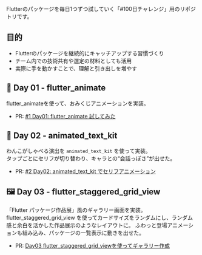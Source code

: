 Flutterのパッケージを毎日1つずつ試していく「#100日チャレンジ」用のリポジトリです。

## 目的

- Flutterのパッケージを継続的にキャッチアップする習慣づくり
- チーム内での技術共有や選定の材料としても活用
- 実際に手を動かすことで、理解と引き出しを増やす

## 🐾 Day 01 - flutter_animate

flutter_animateを使って、おみくじアニメーションを実装。

- PR: [#1 Day01: flutter_animate 試してみた](https://github.com/fukumizu-kana/flutter_100days/pull/1)

## 🐶 Day 02 - animated_text_kit

わんこがしゃべる演出を `animated_text_kit` を使って実装。  
タップごとにセリフが切り替わり、キャラとの“会話っぽさ”が出せた。

- PR: [#2 Day02: animated_text_kit でセリフアニメーション](https://github.com/fukumizu-kana/flutter_100days/pull/2)

## 🖼️ Day 03 - flutter_staggered_grid_view

「Flutter パッケージ作品展」風のギャラリー画面を実装。
flutter_staggered_grid_view を使ってカードサイズをランダムにし、ランダム感と余白を活かした作品展示のようなレイアウトに。
ふわっと登場アニメーションも組み込み、パッケージの一覧表示に動きを出せた。

- PR: [Day03 flutter_staggered_grid_viewを使ってギャラリー作成](https://github.com/fukumizu-kana/flutter_100days/pull/3)
